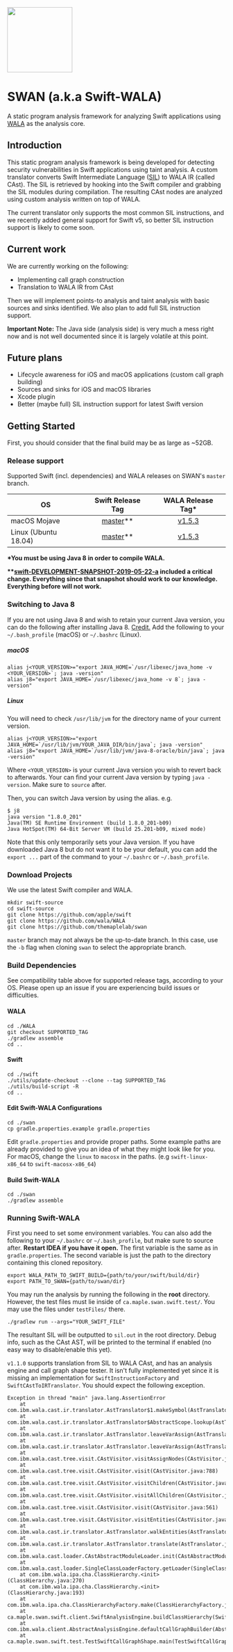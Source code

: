 
<img src="https://karimali.ca/resources/images/projects/swan.png" width="150">

# SWAN (a.k.a Swift-WALA)
A static program analysis framework for analyzing Swift applications using [WALA](https://github.com/wala/WALA) as the analysis core. 

## Introduction

This static program analysis framework is being developed for detecting security vulnerabilities in Swift applications using taint analysis. A custom translator converts Swift Intermediate Language ([SIL](https://github.com/apple/swift/blob/master/docs/SIL.rst)) to WALA IR (called CAst). The SIL is retrieved by hooking into the Swift compiler and grabbing the SIL modules during compilation. The resulting CAst nodes are analyzed using custom analysis written on top of WALA.

The current translator only supports the most common SIL instructions, and we recently added general support for Swift v5, so better SIL instruction support is likely to come soon.

## Current work
We are currently working on the following:
- Implementing call graph construction
- Translation to WALA IR from CAst

Then we will implement points-to analysis and taint analysis with basic sources and sinks identified. We also plan to add full SIL instruction support.

**Important Note:** The Java side (analysis side) is very much a mess right now and is not well documented since it is largely volatile at this point.

## Future plans
- Lifecycle awareness for iOS and macOS applications (custom call graph building)
- Sources and sinks for iOS and macOS libraries
- Xcode plugin
- Better (maybe full) SIL instruction support for latest Swift version

## Getting Started

First, you should consider that the final build may be as large as ~52GB.

### Release support
Supported Swift (incl. dependencies) and WALA releases on SWAN's `master` branch.


| OS | Swift Release Tag | WALA Release Tag* | 
| -----------|:-------:|:-----:|
| macOS Mojave | [master](https://github.com/apple/swift/tree/master)** | [v1.5.3](https://github.com/wala/WALA/releases/tag/v1.5.3) |
| Linux (Ubuntu 18.04) | [master](https://github.com/apple/swift/tree/master)** | [v1.5.3](https://github.com/wala/WALA/releases/tag/v1.5.3) |

**\*You must be using Java 8 in order to compile WALA.**

**\*\*[swift-DEVELOPMENT-SNAPSHOT-2019-05-22-a](https://github.com/apple/swift/releases/tag/swift-DEVELOPMENT-SNAPSHOT-2019-05-22-a) included a critical change. Everything since that snapshot should work to our knowledge. Everything before will not work.**

### Switching to Java 8

If you are not using Java 8 and wish to retain your current Java version, you can do the following after installing Java 8. [Credit.](https://stackoverflow.com/a/40754792)
Add the following to your `~/.bash_profile` (macOS) or `~/.bashrc` (Linux).
##### macOS
```
alias j<YOUR_VERSION>="export JAVA_HOME=`/usr/libexec/java_home -v <YOUR_VERSION>`; java -version"
alias j8="export JAVA_HOME=`/usr/libexec/java_home -v 8`; java -version"
```
##### Linux
You will need to check `/usr/lib/jvm` for the directory name of your current version. 
```
alias j<YOUR_VERSION>="export JAVA_HOME=`/usr/lib/jvm/YOUR_JAVA_DIR/bin/java`; java -version"
alias j8="export JAVA_HOME=`/usr/lib/jvm/java-8-oracle/bin/java`; java -version"
```
Where `<YOUR_VERSION>` is your current Java version you wish to revert back to afterwards. Your can find your current Java version by typing `java -version`. Make sure to `source` after.

Then, you can switch Java version by using the alias. e.g.
```
$ j8
java version "1.8.0_201"
Java(TM) SE Runtime Environment (build 1.8.0_201-b09)
Java HotSpot(TM) 64-Bit Server VM (build 25.201-b09, mixed mode)
```

Note that this only temporarily sets your Java version. If you have downloaded Java 8 but do not want it to be your default, you can add the `export ...` part of the command to your `~/.bashrc` or `~/.bash_profile`.

### Download Projects

We use the latest Swift compiler and WALA.
```
mkdir swift-source
cd swift-source
git clone https://github.com/apple/swift
git clone https://github.com/wala/WALA
git clone https://github.com/themaplelab/swan
```
`master` branch may not always be the up-to-date branch. In this case, use the `-b` flag when cloning `swan` to select the appropriate branch.

### Build Dependencies
See compatibility table above for supported release tags, according to your OS. Please open up an issue if you are experiencing build issues or difficulties.

#### WALA

```
cd ./WALA
git checkout SUPPORTED_TAG
./gradlew assemble
cd ..
```

#### Swift

```
cd ./swift
./utils/update-checkout --clone --tag SUPPORTED_TAG
./utils/build-script -R
cd ..
```

#### Edit Swift-WALA Configurations

```
cd ./swan
cp gradle.properties.example gradle.properties
```

Edit `gradle.properties` and provide proper paths. Some example paths are already provided to give you an idea of what they might look like for you. For macOS, change the `linux` to `macosx` in the paths. (e.g `swift-linux-x86_64` to `swift-macosx-x86_64`)


#### Build Swift-WALA

```
cd ./swan
./gradlew assemble
```

### Running Swift-WALA

First you need to set some environment variables. You can also add the following to your `~/.bashrc` or `~/.bash_profile`, but make sure to source after. **Restart IDEA if you have it open.** The first variable is the same as in `gradle.properties`. The second variable is just the path to the directory containing this cloned repository.

```
export WALA_PATH_TO_SWIFT_BUILD={path/to/your/swift/build/dir}
export PATH_TO_SWAN={path/to/swan/dir}
```

You may run the analysis by running the following in the **root** directory. However, the test files must lie inside of `ca.maple.swan.swift.test/`. You may use the files under `testFiles/` there.
```
./gradlew run --args="YOUR_SWIFT_FILE"
```

The resultant SIL will be outputted to `sil.out` in the root directory. Debug info, such as the CAst AST, will be printed to the terminal if enabled (no easy way to disable/enable this yet).

`v1.1.0` supports translation from SIL to WALA CAst, and has an analysis engine and call graph shape tester. It isn't fully implemented yet since it is missing an implementation for `SwiftInstructionFactory` and `SwiftCAstToIRTranslator`. You should expect the following exception. 
```
Exception in thread "main" java.lang.AssertionError
	at com.ibm.wala.cast.ir.translator.AstTranslator$1.makeSymbol(AstTranslator.java:1913)
	at com.ibm.wala.cast.ir.translator.AstTranslator$AbstractScope.lookup(AstTranslator.java:1835)
	at com.ibm.wala.cast.ir.translator.AstTranslator.leaveVarAssign(AstTranslator.java:4610)
	at com.ibm.wala.cast.ir.translator.AstTranslator.leaveVarAssign(AstTranslator.java:109)
	at com.ibm.wala.cast.tree.visit.CAstVisitor.visitAssignNodes(CAstVisitor.java:1065)
	at com.ibm.wala.cast.tree.visit.CAstVisitor.visit(CAstVisitor.java:788)
	at com.ibm.wala.cast.tree.visit.CAstVisitor.visitChildren(CAstVisitor.java:488)
	at com.ibm.wala.cast.tree.visit.CAstVisitor.visitAllChildren(CAstVisitor.java:497)
	at com.ibm.wala.cast.tree.visit.CAstVisitor.visit(CAstVisitor.java:561)
	at com.ibm.wala.cast.tree.visit.CAstVisitor.visitEntities(CAstVisitor.java:240)
	at com.ibm.wala.cast.ir.translator.AstTranslator.walkEntities(AstTranslator.java:5274)
	at com.ibm.wala.cast.ir.translator.AstTranslator.translate(AstTranslator.java:5424)
	at com.ibm.wala.cast.loader.CAstAbstractModuleLoader.init(CAstAbstractModuleLoader.java:117)
	at com.ibm.wala.cast.loader.SingleClassLoaderFactory.getLoader(SingleClassLoaderFactory.java:39)
	at com.ibm.wala.ipa.cha.ClassHierarchy.<init>(ClassHierarchy.java:270)
	at com.ibm.wala.ipa.cha.ClassHierarchy.<init>(ClassHierarchy.java:193)
	at com.ibm.wala.ipa.cha.ClassHierarchyFactory.make(ClassHierarchyFactory.java:124)
	at ca.maple.swan.swift.client.SwiftAnalysisEngine.buildClassHierarchy(SwiftAnalysisEngine.java:68)
	at com.ibm.wala.client.AbstractAnalysisEngine.defaultCallGraphBuilder(AbstractAnalysisEngine.java:279)
	at ca.maple.swan.swift.test.TestSwiftCallGraphShape.main(TestSwiftCallGraphShape.java:100)
```
